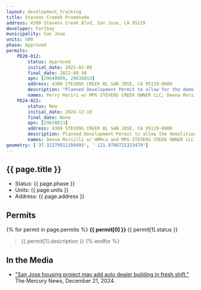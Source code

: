 ```yaml
---
layout: development_tracking
title: Stevens Creeek Promenade
address: 4300 Stevens Creek Blvd, San Jose, CA 95129
developer: Fortbay
municipality: San Jose
units: 580
phase: Approved
permits:
    PD20-012:
        status: Approved
        initial_date: 2021-01-08
        final_date: 2022-08-30
        apn: [29640009, 29638013]
        address: 4300 STEVENS CREEK BL SAN JOSE, CA 95129-0000
        description: "Planned Development Permit to allow for the demolition of three existing commercial buildings (77,000 sf), the removal of 104 ordinance-size trees and 92 non-ordinance trees, and the construction of three multifamily residential buildings with 580 units, including 173 units of affordable housing, of which 116 units are subject to the State Density Bonus Law, and a 250-room hotel with 8,500 gross sf of ground floor retail with associated parking, landscaping, and amenities on 10.0 gross acres. Density Bonus Summary: - 116 affordable units, including 10% very low-income, 5% low income, and 5% moderate income - One Incentive to lower parking ratios to 0.5 spaces per unit for Building A and one spaces per unit for Buildings B and C"
        names: Perry Hariri w/ MPG STEVENS CREEK OWNER LLC; Deena Morsilli w/ HMH and MPG STEVENS CREEK OWNER LLC
    PD24-022:
        status: New
        initial_date: 2024-12-10
        final_date: None
        apn: [29638013]
        address: 4360 STEVENS CREEK BL SAN JOSE, CA 95129-0000
        description: Planned Development Permit to allow the demolition of an existing approximately 10,400-square-foot commercial building for the construction of a new commercial building (proposed Chick-fil-A)
        names: Deena Morsilli w/ HMHca and MPG STEVENS CREEK OWNER LLC
geometry: ['37.32279911350493', '-121.9780721323479']
---
```


## {{ page.title }}

- Status: {{ page.phase }}
- Units: {{ page.units }}
- Address: {{ page.address }}

## Permits

{% for permit in page.permits %}
  **{{ permit[0] }}** <span class="tag">{{ permit[1].status }}</span>
  >{{ permit[1].description }}
{% endfor %}

## In the Media

- ["San Jose housing project may add auto dealer building in fresh shift."](https://www.mercurynews.com/2024/12/20/san-jose-home-build-property-real-estate-store-car-economy-retail/) The Mercury News, December 21, 2024.
